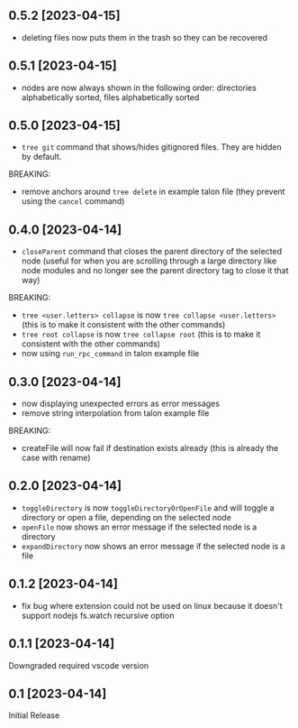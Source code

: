 ## 0.5.2 [2023-04-15]

- deleting files now puts them in the trash so they can be recovered

## 0.5.1 [2023-04-15]

- nodes are now always shown in the following order: directories alphabetically sorted, files alphabetically sorted

## 0.5.0 [2023-04-15]

- `tree git` command that shows/hides gitignored files. They are hidden by default.

BREAKING:

- remove anchors around `tree delete` in example talon file (they prevent using the `cancel` command)

## 0.4.0 [2023-04-14]

- `closeParent` command that closes the parent directory of the selected node (useful for when you are scrolling through a large directory like node modules and no longer see the parent directory tag to close it that way)

BREAKING:

- `tree <user.letters> collapse` is now `tree collapse <user.letters>` (this is to make it consistent with the other commands)
- `tree root collapse` is now `tree collapse root` (this is to make it consistent with the other commands)
- now using `run_rpc_command` in talon example file

## 0.3.0 [2023-04-14]

- now displaying unexpected errors as error messages
- remove string interpolation from talon example file

BREAKING:

- createFile will now fail if destination exists already (this is already the case with rename)

## 0.2.0 [2023-04-14]

- `toggleDirectory` is now `toggleDirectoryOrOpenFile` and will toggle a directory or open a file, depending on the selected node
- `openFile` now shows an error message if the selected node is a directory
- `expandDirectory` now shows an error message if the selected node is a file

## 0.1.2 [2023-04-14]

- fix bug where extension could not be used on linux because it doesn't support nodejs fs.watch recursive option

## 0.1.1 [2023-04-14]

Downgraded required vscode version

## 0.1 [2023-04-14]

Initial Release
